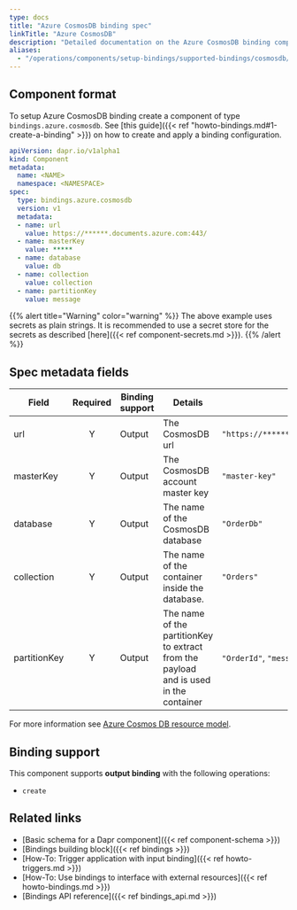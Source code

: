 ```yaml
---
type: docs
title: "Azure CosmosDB binding spec"
linkTitle: "Azure CosmosDB"
description: "Detailed documentation on the Azure CosmosDB binding component"
aliases:
  - "/operations/components/setup-bindings/supported-bindings/cosmosdb/"
---
```


## Component format

To setup Azure CosmosDB binding create a component of type `bindings.azure.cosmosdb`. See [this guide]({{< ref "howto-bindings.md#1-create-a-binding" >}}) on how to create and apply a binding configuration.


```yaml
apiVersion: dapr.io/v1alpha1
kind: Component
metadata:
  name: <NAME>
  namespace: <NAMESPACE>
spec:
  type: bindings.azure.cosmosdb
  version: v1
  metadata:
  - name: url
    value: https://******.documents.azure.com:443/
  - name: masterKey
    value: *****
  - name: database
    value: db
  - name: collection
    value: collection
  - name: partitionKey
    value: message
```

{{% alert title="Warning" color="warning" %}}
The above example uses secrets as plain strings. It is recommended to use a secret store for the secrets as described [here]({{< ref component-secrets.md >}}).
{{% /alert %}}

## Spec metadata fields

| Field              | Required | Binding support | Details | Example |
|--------------------|:--------:|--------|---------|---------|
| url | Y | Output | The CosmosDB url | `"https://******.documents.azure.com:443/"` |
| masterKey | Y | Output | The CosmosDB account master key | `"master-key"` |
| database | Y | Output | The name of the CosmosDB database | `"OrderDb"` |
| collection | Y | Output | The name of the container inside the database.  | `"Orders"` |
| partitionKey | Y | Output | The name of the partitionKey to extract from the payload and is used in the container | `"OrderId"`, `"message"` |

For more information see [Azure Cosmos DB resource model](https://docs.microsoft.com/en-us/azure/cosmos-db/account-databases-containers-items).

## Binding support

This component supports **output binding** with the following operations:

- `create`

## Related links

- [Basic schema for a Dapr component]({{< ref component-schema >}})
- [Bindings building block]({{< ref bindings >}})
- [How-To: Trigger application with input binding]({{< ref howto-triggers.md >}})
- [How-To: Use bindings to interface with external resources]({{< ref howto-bindings.md >}})
- [Bindings API reference]({{< ref bindings_api.md >}})
